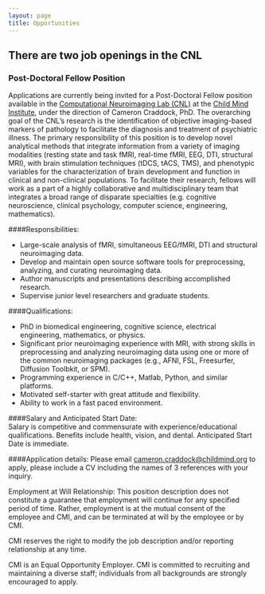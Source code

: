 ```yaml
---
layout: page
title: Opportunities
---
```

## There are two job openings in the CNL


###  Post-Doctoral Fellow Position
<a id="#postdoc"></a>Applications are currently being invited for a Post-Doctoral Fellow position available in the [Computational Neuroimaging Lab (CNL)](http://computational-neuroimaging-lab.org) at the [Child Mind Institute](http://www.childmind.org), under the direction of Cameron Craddock, PhD. The overarching goal of the CNL’s research is the identification of objective imaging-based markers of pathology to facilitate the diagnosis and treatment of psychiatric illness. The primary responsibility of this position is to develop novel analytical methods that integrate information from a variety of imaging modalities (resting state and task fMRI, real-time fMRI, EEG, DTI, structural MRI), with brain stimulation techniques (tDCS, tACS, TMS), and phenotypic variables for the characterization of brain development and function in clinical and non-clinical populations. To facilitate their research, fellows will work as a part of a highly collaborative and multidisciplinary team that integrates a broad range of disparate specialties (e.g. cognitive neuroscience, clinical psychology, computer science, engineering, mathematics).

####Responsibilities:
- Large-scale analysis of fMRI, simultaneous EEG/fMRI, DTI and structural neuroimaging data.
- Develop and maintain open source software tools for preprocessing, analyzing, and curating neuroimaging data.
- Author manuscripts and presentations describing accomplished research.
- Supervise junior level researchers and graduate students.

####Qualifications: 
- PhD in biomedical engineering, cognitive science, electrical engineering, mathematics, or physics.
- Significant prior neuroimaging experience with MRI, with strong skills in preprocessing and analyzing neuroimaging data using one or more of the common neuroimaging packages (e.g., AFNI, FSL, Freesurfer, Diffusion Toolbkit, or SPM).
- Programming experience in C/C++, Matlab, Python, and similar platforms.
- Motivated self-starter with great attitude and flexibility.
- Ability to work in a fast paced environment.

####Salary and Anticipated Start Date:  
Salary is competitive and commensurate with experience/educational qualifications.  Benefits include health, vision, and dental. Anticipated Start Date is immediate.

####Application details: 
Please email [cameron.craddock@childmind.org](mailto://cameron.craddock@childmind.org) to apply, please include a CV including the names of 3 references with your inquiry.

Employment at Will Relationship: This position description does not constitute a guarantee that employment will continue for any specified period of time. Rather, employment is at the mutual consent of the employee and CMI, and can be terminated at will by the employee or by CMI.

CMI reserves the right to modify the job description and/or reporting relationship at any time.

CMI is an Equal Opportunity Employer. CMI is committed to recruiting and maintaining a diverse staff; individuals from all backgrounds are strongly encouraged to apply.


